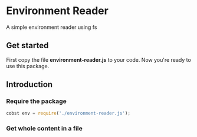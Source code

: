 # Environment Reader
A simple environment reader using fs

## Get started
First copy the file __environment-reader.js__ to your code. Now you're ready to use this package.

## Introduction
### Require the package
```js
cobst env = require('./environment-reader.js');
```
### Get whole content in a file
```js

